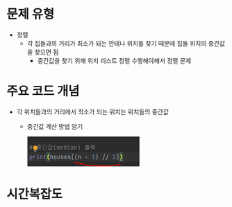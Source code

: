 # 문제 유형
- 정렬
  - 각 집들과의 거리가 최소가 되는 안테나 위치를 찾기 때문에 집들 위치의 중간값을 찾으면 됨 
    - 중간값을 찾기 위해 위치 리스트 정렬 수행해야해서 정렬 문제 

# 주요 코드 개념
- 각 위치들과의 거리에서 최소가 되는 위치는 위치들의 중간값 
  - 중간값 계산 방법 암기 
  
    ![img_1.png](img_1.png)

# 시간복잡도 
